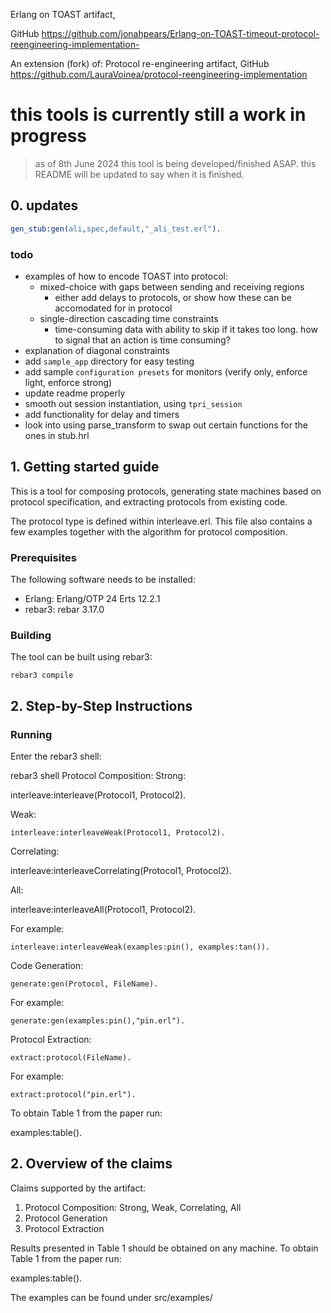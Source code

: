 Erlang on TOAST artifact,

GitHub <https://github.com/jonahpears/Erlang-on-TOAST-timeout-protocol-reengineering-implementation->

An extension (fork) of:
Protocol re-engineering artifact,
GitHub  <https://github.com/LauraVoinea/protocol-reengineering-implementation>

# this tools is currently still a work in progress
> as of 8th June 2024 this tool is being developed/finished ASAP. this README will be updated to say when it is finished.

## 0. updates

```erl
gen_stub:gen(ali,spec,default,"_ali_test.erl").
```

### todo

- examples of how to encode TOAST into protocol:
  - mixed-choice with gaps between sending and receiving regions
    - either add delays to protocols, or show how these can be accomodated for in protocol
  - single-direction cascading time constraints
    - time-consuming data with ability to skip if it takes too long. how to signal that an action is time consuming?
- explanation of diagonal constraints
- add `sample_app` directory for easy testing
- add sample `configuration presets` for monitors (verify only, enforce light, enforce strong)
- update readme properly
- smooth out session instantiation, using `tpri_session`
- add functionality for delay and timers
- look into using parse_transform to swap out certain functions for the ones in stub.hrl

## 1. Getting started guide

This is a tool for composing protocols, generating state machines based on
protocol specification, and extracting protocols from existing code.

The protocol type is defined within interleave.erl. This file also contains a few
examples together with the algorithm for protocol composition.

### Prerequisites

The following software needs to be installed:

- Erlang: Erlang/OTP 24 Erts 12.2.1
- rebar3: rebar 3.17.0

### Building

The tool can be built using rebar3:

    rebar3 compile

## 2. Step-by-Step Instructions

### Running

Enter the rebar3 shell:

  rebar3 shell
Protocol Composition:
Strong:

  interleave:interleave(Protocol1, Protocol2).

Weak:

    interleave:interleaveWeak(Protocol1, Protocol2).

Correlating:

  interleave:interleaveCorrelating(Protocol1, Protocol2).

All:

  interleave:interleaveAll(Protocol1, Protocol2).

For example:

    interleave:interleaveWeak(examples:pin(), examples:tan()).

Code Generation:

    generate:gen(Protocol, FileName).

For example:

    generate:gen(examples:pin(),"pin.erl").

Protocol Extraction:

    extract:protocol(FileName).

For example:

    extract:protocol("pin.erl").

To obtain Table 1 from the paper run:

  examples:table().

## 2. Overview of the claims

Claims supported by the artifact:

 1. Protocol Composition: Strong, Weak, Correlating, All
 2. Protocol Generation
 3. Protocol Extraction

Results presented in Table 1 should be obtained on any machine.
To obtain Table 1 from the paper run:

  examples:table().

The examples can be found under src/examples/
